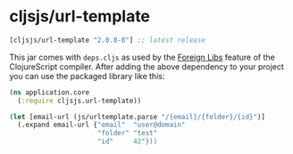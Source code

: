 # cljsjs/url-template

[](dependency)
```clojure
[cljsjs/url-template "2.0.8-0"] ;; latest release
```
[](/dependency)

This jar comes with `deps.cljs` as used by the [Foreign Libs][flibs] feature
of the ClojureScript compiler. After adding the above dependency to your project
you can use the packaged library like this:

```clojure
(ns application.core
  (:require cljsjs.url-template))

(let [email-url (js/urltemplate.parse "/{email}/{folder}/{id}")]
  (.expand email-url {"email"  "user@domain"
                      "folder" "test"
                      "id"     42"}))
```

[flibs]: https://github.com/clojure/clojurescript/wiki/Packaging-Foreign-Dependencies
